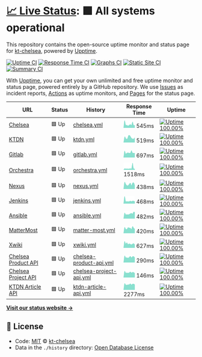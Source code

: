 # [📈 Live Status](https://kt-chelsea.github.io/status/): <!--live status--> **🟩 All systems operational**

This repository contains the open-source uptime monitor and status page for [kt-chelsea](https://kt-chelsea.github.io/status/), powered by [Upptime](https://github.com/upptime/upptime).

[![Uptime CI](https://github.com/koj-co/upptime/workflows/Uptime%20CI/badge.svg)](https://github.com/koj-co/upptime/actions?query=workflow%3A%22Uptime+CI%22)
[![Response Time CI](https://github.com/koj-co/upptime/workflows/Response%20Time%20CI/badge.svg)](https://github.com/koj-co/upptime/actions?query=workflow%3A%22Response+Time+CI%22)
[![Graphs CI](https://github.com/koj-co/upptime/workflows/Graphs%20CI/badge.svg)](https://github.com/koj-co/upptime/actions?query=workflow%3A%22Graphs+CI%22)
[![Static Site CI](https://github.com/koj-co/upptime/workflows/Static%20Site%20CI/badge.svg)](https://github.com/koj-co/upptime/actions?query=workflow%3A%22Static+Site+CI%22)
[![Summary CI](https://github.com/koj-co/upptime/workflows/Summary%20CI/badge.svg)](https://github.com/koj-co/upptime/actions?query=workflow%3A%22Summary+CI%22)

With [Upptime](https://upptime.js.org), you can get your own unlimited and free uptime monitor and status page, powered entirely by a GitHub repository. We use [Issues](https://github.com/kt-chelsea/status/issues) as incident reports, [Actions](https://github.com/kt-chelsea/status/actions) as uptime monitors, and [Pages](https://kt-chelsea.github.io/status/) for the status page.

<!--start: status pages-->
<!-- This summary is generated by Upptime (https://github.com/upptime/upptime) -->
<!-- Do not edit this manually, your changes will be overwritten -->

| URL                                                              | Status | History                                                                                                        | Response Time                                                                            | Uptime                                                                                                                                                                                                                                     |
| ---------------------------------------------------------------- | ------ | -------------------------------------------------------------------------------------------------------------- | ---------------------------------------------------------------------------------------- | ------------------------------------------------------------------------------------------------------------------------------------------------------------------------------------------------------------------------------------------ |
| [Chelsea](http://chelsea.kt.co.kr)                               | 🟩 Up  | [chelsea.yml](https://github.com/kt-chelsea/status/commits/master/history/chelsea.yml)                         | <img alt="Response time graph" src="./graphs/chelsea.png" height="20"> 545ms             | [![Uptime 100.00%](https://img.shields.io/endpoint?url=https%3A%2F%2Fraw.githubusercontent.com%2Fkt-chelsea%2Fstatus%2Fmaster%2Fapi%2Fchelsea%2Fuptime.json)](https://kt-chelsea.github.io/status/history/chelsea)                         |
| [KTDN](http://ktdn.chelsea.kt.co.kr)                             | 🟩 Up  | [ktdn.yml](https://github.com/kt-chelsea/status/commits/master/history/ktdn.yml)                               | <img alt="Response time graph" src="./graphs/ktdn.png" height="20"> 519ms                | [![Uptime 100.00%](https://img.shields.io/endpoint?url=https%3A%2F%2Fraw.githubusercontent.com%2Fkt-chelsea%2Fstatus%2Fmaster%2Fapi%2Fktdn%2Fuptime.json)](https://kt-chelsea.github.io/status/history/ktdn)                               |
| [Gitlab](http://scm.chelsea.kt.co.kr)                            | 🟩 Up  | [gitlab.yml](https://github.com/kt-chelsea/status/commits/master/history/gitlab.yml)                           | <img alt="Response time graph" src="./graphs/gitlab.png" height="20"> 697ms              | [![Uptime 100.00%](https://img.shields.io/endpoint?url=https%3A%2F%2Fraw.githubusercontent.com%2Fkt-chelsea%2Fstatus%2Fmaster%2Fapi%2Fgitlab%2Fuptime.json)](https://kt-chelsea.github.io/status/history/gitlab)                           |
| [Orchestra](http://issue.chelsea.kt.co.kr)                       | 🟩 Up  | [orchestra.yml](https://github.com/kt-chelsea/status/commits/master/history/orchestra.yml)                     | <img alt="Response time graph" src="./graphs/orchestra.png" height="20"> 1518ms          | [![Uptime 100.00%](https://img.shields.io/endpoint?url=https%3A%2F%2Fraw.githubusercontent.com%2Fkt-chelsea%2Fstatus%2Fmaster%2Fapi%2Forchestra%2Fuptime.json)](https://kt-chelsea.github.io/status/history/orchestra)                     |
| [Nexus](http://repo.chelsea.kt.co.kr)                            | 🟩 Up  | [nexus.yml](https://github.com/kt-chelsea/status/commits/master/history/nexus.yml)                             | <img alt="Response time graph" src="./graphs/nexus.png" height="20"> 438ms               | [![Uptime 100.00%](https://img.shields.io/endpoint?url=https%3A%2F%2Fraw.githubusercontent.com%2Fkt-chelsea%2Fstatus%2Fmaster%2Fapi%2Fnexus%2Fuptime.json)](https://kt-chelsea.github.io/status/history/nexus)                             |
| [Jenkins](http://build.chelsea.kt.co.kr)                         | 🟩 Up  | [jenkins.yml](https://github.com/kt-chelsea/status/commits/master/history/jenkins.yml)                         | <img alt="Response time graph" src="./graphs/jenkins.png" height="20"> 468ms             | [![Uptime 100.00%](https://img.shields.io/endpoint?url=https%3A%2F%2Fraw.githubusercontent.com%2Fkt-chelsea%2Fstatus%2Fmaster%2Fapi%2Fjenkins%2Fuptime.json)](https://kt-chelsea.github.io/status/history/jenkins)                         |
| [Ansible](http://deploy.chelsea.kt.co.kr/#/login)                | 🟩 Up  | [ansible.yml](https://github.com/kt-chelsea/status/commits/master/history/ansible.yml)                         | <img alt="Response time graph" src="./graphs/ansible.png" height="20"> 482ms             | [![Uptime 100.00%](https://img.shields.io/endpoint?url=https%3A%2F%2Fraw.githubusercontent.com%2Fkt-chelsea%2Fstatus%2Fmaster%2Fapi%2Fansible%2Fuptime.json)](https://kt-chelsea.github.io/status/history/ansible)                         |
| [MatterMost](http://chat.chelsea.kt.co.kr/login)                 | 🟩 Up  | [matter-most.yml](https://github.com/kt-chelsea/status/commits/master/history/matter-most.yml)                 | <img alt="Response time graph" src="./graphs/matter-most.png" height="20"> 420ms         | [![Uptime 100.00%](https://img.shields.io/endpoint?url=https%3A%2F%2Fraw.githubusercontent.com%2Fkt-chelsea%2Fstatus%2Fmaster%2Fapi%2Fmatter-most%2Fuptime.json)](https://kt-chelsea.github.io/status/history/matter-most)                 |
| [Xwiki](http://wiki.chelsea.kt.co.kr/xwiki/bin/view/Main/)       | 🟩 Up  | [xwiki.yml](https://github.com/kt-chelsea/status/commits/master/history/xwiki.yml)                             | <img alt="Response time graph" src="./graphs/xwiki.png" height="20"> 627ms               | [![Uptime 100.00%](https://img.shields.io/endpoint?url=https%3A%2F%2Fraw.githubusercontent.com%2Fkt-chelsea%2Fstatus%2Fmaster%2Fapi%2Fxwiki%2Fuptime.json)](https://kt-chelsea.github.io/status/history/xwiki)                             |
| [Chelsea Product API](http://chelsea.kt.co.kr/chelsea/product)   | 🟩 Up  | [chelsea-product-api.yml](https://github.com/kt-chelsea/status/commits/master/history/chelsea-product-api.yml) | <img alt="Response time graph" src="./graphs/chelsea-product-api.png" height="20"> 290ms | [![Uptime 100.00%](https://img.shields.io/endpoint?url=https%3A%2F%2Fraw.githubusercontent.com%2Fkt-chelsea%2Fstatus%2Fmaster%2Fapi%2Fchelsea-product-api%2Fuptime.json)](https://kt-chelsea.github.io/status/history/chelsea-product-api) |
| [Chelsea Project API](http://chelsea.kt.co.kr/chelsea/project)   | 🟩 Up  | [chelsea-project-api.yml](https://github.com/kt-chelsea/status/commits/master/history/chelsea-project-api.yml) | <img alt="Response time graph" src="./graphs/chelsea-project-api.png" height="20"> 146ms | [![Uptime 100.00%](https://img.shields.io/endpoint?url=https%3A%2F%2Fraw.githubusercontent.com%2Fkt-chelsea%2Fstatus%2Fmaster%2Fapi%2Fchelsea-project-api%2Fuptime.json)](https://kt-chelsea.github.io/status/history/chelsea-project-api) |
| [KTDN Article API](http://ktdn.chelsea.kt.co.kr/api/v1/articles) | 🟩 Up  | [ktdn-article-api.yml](https://github.com/kt-chelsea/status/commits/master/history/ktdn-article-api.yml)       | <img alt="Response time graph" src="./graphs/ktdn-article-api.png" height="20"> 2277ms   | [![Uptime 100.00%](https://img.shields.io/endpoint?url=https%3A%2F%2Fraw.githubusercontent.com%2Fkt-chelsea%2Fstatus%2Fmaster%2Fapi%2Fktdn-article-api%2Fuptime.json)](https://kt-chelsea.github.io/status/history/ktdn-article-api)       |

<!--end: status pages-->

[**Visit our status website →**](https://kt-chelsea.github.io/status/)

## 📄 License

- Code: [MIT](./LICENSE) © [kt-chelsea](https://kt-chelsea.github.io/status/)
- Data in the `./history` directory: [Open Database License](https://opendatacommons.org/licenses/odbl/1-0/)
